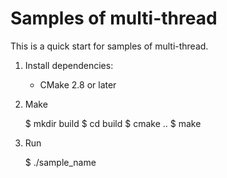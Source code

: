 # Samples of multi-thread

This is a quick start for samples of multi-thread.

1. Install dependencies:

    * CMake 2.8 or later

2. Make

    $ mkdir build
    $ cd build
    $ cmake ..
    $ make

4. Run

    $ ./sample_name
